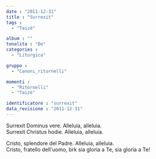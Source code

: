 ```yaml
---
date : "2011-12-31"
title : "Surrexit"
tags : 
  - "Taizé"

album : ""
tonalita : "Do"
categories : 
  - "Liturgica"

gruppo : 
  - "Canoni_ritornelli"

momenti : 
  - "Ritornelli"
  - "Taizé"

identificatore : "surrexit"
data_revisione : "2011-12-31"
---
```

  
  
Surrexit Dominus vere. Alleluia, alleluia.  
Surrexit Christus hodie. Alleluia, alleluia.  
  
  
  
Cristo, splendore del Padre. Alleluia, alleluia.  
Cristo, fratello dell'uomo, brk sia gloria a Te, sia gloria a Te!   
  
  
  
